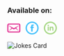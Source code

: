 
### Available on:


<a href="mailto:monad.wizard.r@gmail.com"><img height="30" src="https://github.com/MonadWizard/MonadWizard/blob/main/icons/message-outline-32.png?raw=true"></a>&nbsp;&nbsp;
<a href="https://www.facebook.com/ccaarreelleess"><img height="30" src="https://github.com/MonadWizard/MonadWizard/blob/main/icons/facebook-5-32.png?raw=true"></a>&nbsp;&nbsp;
<a href="https://www.linkedin.com/in/rakib-hasan-90518b140/"><img height="30" src="https://github.com/MonadWizard/MonadWizard/blob/main/icons/linkedin-5-32.png?raw=true"></a>&nbsp;&nbsp;
<br />


![Jokes Card](https://readme-jokes.vercel.app/api)


